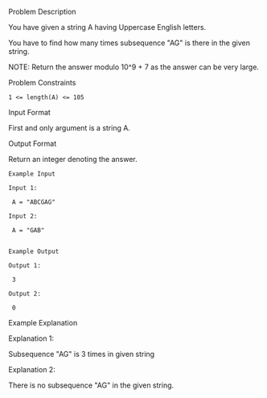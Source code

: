 Problem Description

You have given a string A having Uppercase English letters.

You have to find how many times subsequence "AG" is there in the given string.

NOTE: Return the answer modulo 10^9 + 7 as the answer can be very large.



Problem Constraints
    
    1 <= length(A) <= 105



Input Format

First and only argument is a string A.



Output Format

Return an integer denoting the answer.


    
    Example Input
    
    Input 1:
    
     A = "ABCGAG"
    
    Input 2:
    
     A = "GAB"
    
    
    Example Output
    
    Output 1:
    
     3
    
    Output 2:
    
     0


Example Explanation

Explanation 1:

 Subsequence "AG" is 3 times in given string 

Explanation 2:

 There is no subsequence "AG" in the given string.